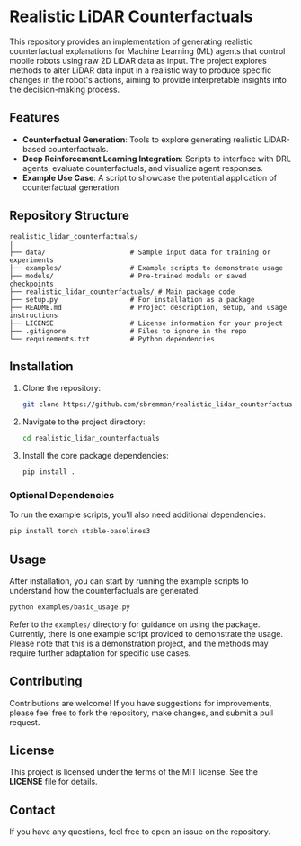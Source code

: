 # Realistic LiDAR Counterfactuals

This repository provides an implementation of generating realistic counterfactual explanations for Machine Learning (ML) agents that control mobile robots using raw 2D LiDAR data as input. The project explores methods to alter LiDAR data input in a realistic way to produce specific changes in the robot's actions, aiming to provide interpretable insights into the decision-making process.

## Features
- **Counterfactual Generation**: Tools to explore generating realistic LiDAR-based counterfactuals.
- **Deep Reinforcement Learning Integration**: Scripts to interface with DRL agents, evaluate counterfactuals, and visualize agent responses.
- **Example Use Case**: A script to showcase the potential application of counterfactual generation.

## Repository Structure
```
realistic_lidar_counterfactuals/
│
├── data/                     # Sample input data for training or experiments
├── examples/                 # Example scripts to demonstrate usage
├── models/                   # Pre-trained models or saved checkpoints
├── realistic_lidar_counterfactuals/ # Main package code
├── setup.py                  # For installation as a package
├── README.md                 # Project description, setup, and usage instructions
├── LICENSE                   # License information for your project
├── .gitignore                # Files to ignore in the repo
└── requirements.txt          # Python dependencies
```

## Installation
1. Clone the repository:
   ```sh
   git clone https://github.com/sbremman/realistic_lidar_counterfactuals.git
   ```
2. Navigate to the project directory:
   ```sh
   cd realistic_lidar_counterfactuals
   ```
3. Install the core package dependencies:
   ```sh
   pip install .
   ```

### Optional Dependencies
To run the example scripts, you'll also need additional dependencies:
```sh
pip install torch stable-baselines3
```

## Usage
After installation, you can start by running the example scripts to understand how the counterfactuals are generated.

```sh
python examples/basic_usage.py
```

Refer to the `examples/` directory for guidance on using the package. Currently, there is one example script provided to demonstrate the usage. Please note that this is a demonstration project, and the methods may require further adaptation for specific use cases.

## Contributing
Contributions are welcome! If you have suggestions for improvements, please feel free to fork the repository, make changes, and submit a pull request.

## License
This project is licensed under the terms of the MIT license. See the **LICENSE** file for details.

## Contact
If you have any questions, feel free to open an issue on the repository.
